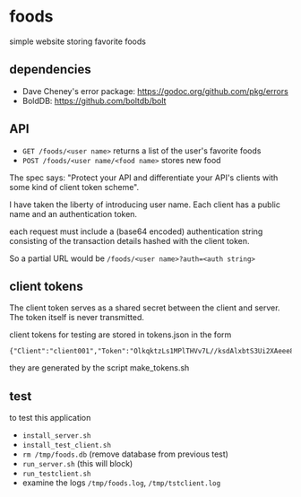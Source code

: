 # foods
simple website storing favorite foods

## dependencies

 * Dave Cheney's error package: https://godoc.org/github.com/pkg/errors
 * BoldDB: https://github.com/boltdb/bolt

## API

 * ```GET /foods/<user name>``` returns a list of the user's favorite foods
 * ```POST /foods/<user name/<food name>``` stores new food

The spec says: "Protect your API and differentiate your API's clients with some kind of client token scheme".

I have taken the liberty of introducing user name. Each client has a public name and an authentication token.

each request must include a (base64 encoded)  authentication string consisting of the transaction details hashed with the client token.

So a partial URL would be
```/foods/<user name>?auth=<auth string>```

## client tokens

The client token serves as a shared secret between the client and server. The token itself is never transmitted.

client tokens for testing are stored in tokens.json in the form
```
{"Client":"client001","Token":"OlkqktzLs1MPlTHVv7L//ksdAlxbtS3Ui2XAeee8piQ="}
```

they are generated by the script make_tokens.sh

## test

to test this application

 * ```install_server.sh```
 * ```install_test_client.sh```
 * ```rm /tmp/foods.db``` (remove database from previous test)
 * ```run_server.sh``` (this will block)
 * ```run_testclient.sh```
 * examine the logs ```/tmp/foods.log```, ```/tmp/tstclient.log```
